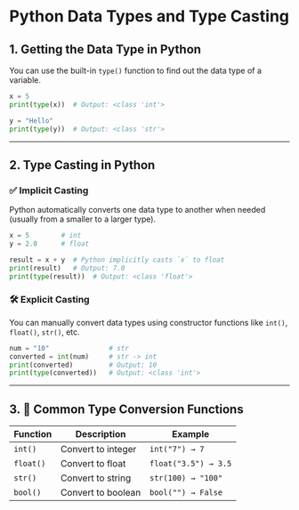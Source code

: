 # Python Data Types and Type Casting

## 1. Getting the Data Type in Python

You can use the built-in `type()` function to find out the data type of a variable.

```python
x = 5
print(type(x))  # Output: <class 'int'>

y = "Hello"
print(type(y))  # Output: <class 'str'>
```

---

## 2. Type Casting in Python

### ✅ Implicit Casting

Python automatically converts one data type to another when needed (usually from a smaller to a larger type).

```python
x = 5        # int  
y = 2.0      # float

result = x + y  # Python implicitly casts `x` to float
print(result)   # Output: 7.0
print(type(result))  # Output: <class 'float'>
```

### 🛠️ Explicit Casting

You can manually convert data types using constructor functions like `int()`, `float()`, `str()`, etc.

```python
num = "10"               # str  
converted = int(num)     # str -> int  
print(converted)         # Output: 10  
print(type(converted))   # Output: <class 'int'>
```

---

## 3. 🧪 Common Type Conversion Functions

| Function  | Description          | Example            |
|----------|----------------------|--------------------|
| `int()`  | Convert to integer    | `int("7") → 7`     |
| `float()`| Convert to float      | `float("3.5") → 3.5`|
| `str()`  | Convert to string     | `str(100) → "100"` |
| `bool()` | Convert to boolean    | `bool("") → False` |
